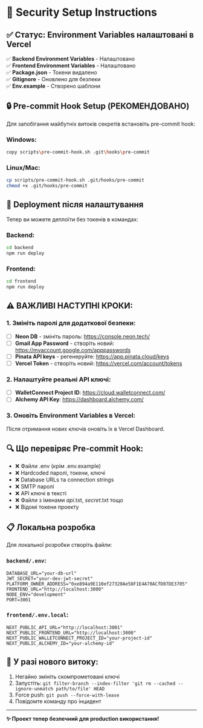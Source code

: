 # 🔐 Security Setup Instructions

## ✅ Статус: Environment Variables налаштовані в Vercel

✅ **Backend Environment Variables** - Налаштовано  
✅ **Frontend Environment Variables** - Налаштовано  
✅ **Package.json** - Токени видалено  
✅ **Gitignore** - Оновлено для безпеки  
✅ **Env.example** - Створено шаблони  

## 🔒 Pre-commit Hook Setup (РЕКОМЕНДОВАНО)

Для запобігання майбутніх витоків секретів встановіть pre-commit hook:

### Windows:
```bash
copy scripts\pre-commit-hook.sh .git\hooks\pre-commit
```

### Linux/Mac:
```bash
cp scripts/pre-commit-hook.sh .git/hooks/pre-commit
chmod +x .git/hooks/pre-commit
```

## 🚀 Deployment після налаштування

Тепер ви можете деплоїти без токенів в командах:

### Backend:
```bash
cd backend
npm run deploy
```

### Frontend:
```bash
cd frontend
npm run deploy
```

## ⚠️ ВАЖЛИВІ НАСТУПНІ КРОКИ:

### 1. Змініть паролі для додаткової безпеки:
- [ ] **Neon DB** - змініть пароль: https://console.neon.tech/
- [ ] **Gmail App Password** - створіть новий: https://myaccount.google.com/apppasswords
- [ ] **Pinata API keys** - регенеруйте: https://app.pinata.cloud/keys
- [ ] **Vercel Token** - створіть новий: https://vercel.com/account/tokens

### 2. Налаштуйте реальні API ключі:
- [ ] **WalletConnect Project ID**: https://cloud.walletconnect.com/
- [ ] **Alchemy API Key**: https://dashboard.alchemy.com/

### 3. Оновіть Environment Variables в Vercel:
Після отримання нових ключів оновіть їх в Vercel Dashboard.

## 🔍 Що перевіряє Pre-commit Hook:

- ❌ Файли .env (крім .env.example)
- ❌ Hardcoded паролі, токени, ключі
- ❌ Database URLs та connection strings
- ❌ SMTP паролі
- ❌ API ключі в тексті
- ❌ Файли з іменами *api*.txt, *secret*.txt тощо
- ❌ Відомі токени проекту

## 📋 Локальна розробка

Для локальної розробки створіть файли:

### `backend/.env`:
```env
DATABASE_URL="your-db-url"
JWT_SECRET="your-dev-jwt-secret"
PLATFORM_OWNER_ADDRESS="0xe894a9E110ef27320Ae58F1E4A70ACfD07DE3705"
FRONTEND_URL="http://localhost:3000"
NODE_ENV="development"
PORT=3001
```

### `frontend/.env.local`:
```env
NEXT_PUBLIC_API_URL="http://localhost:3001"
NEXT_PUBLIC_FRONTEND_URL="http://localhost:3000"
NEXT_PUBLIC_WALLETCONNECT_PROJECT_ID="your-project-id"
NEXT_PUBLIC_ALCHEMY_ID="your-alchemy-id"
```

## 🚨 У разі нового витоку:

1. Негайно змініть скомпрометовані ключі
2. Запустіть: `git filter-branch --index-filter 'git rm --cached --ignore-unmatch path/to/file' HEAD`
3. Force push: `git push --force-with-lease`
4. Повідомте команду про інцидент

---

**✨ Проект тепер безпечний для production використання!**